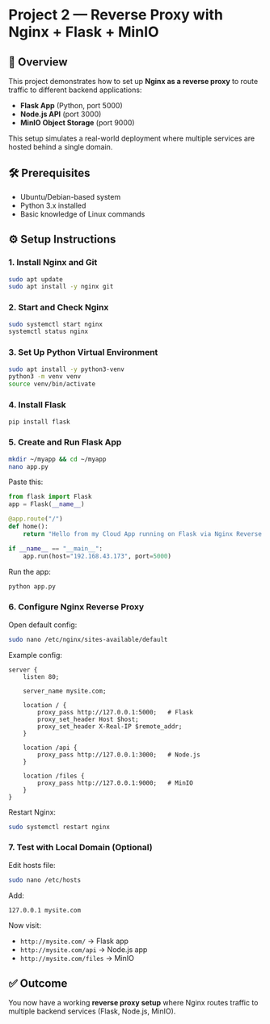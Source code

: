 # Project 2 — Reverse Proxy with Nginx + Flask + MinIO

## 📌 Overview
This project demonstrates how to set up **Nginx as a reverse proxy** to route traffic to different backend applications:  
- **Flask App** (Python, port 5000)  
- **Node.js API** (port 3000)  
- **MinIO Object Storage** (port 9000)  

This setup simulates a real-world deployment where multiple services are hosted behind a single domain.

## 🛠️ Prerequisites
- Ubuntu/Debian-based system  
- Python 3.x installed  
- Basic knowledge of Linux commands  

## ⚙️ Setup Instructions

### 1. Install Nginx and Git
```bash
sudo apt update
sudo apt install -y nginx git
```

### 2. Start and Check Nginx
```bash
sudo systemctl start nginx
systemctl status nginx
```

### 3. Set Up Python Virtual Environment
```bash
sudo apt install -y python3-venv
python3 -m venv venv
source venv/bin/activate
```

### 4. Install Flask
```bash
pip install flask
```

### 5. Create and Run Flask App
```bash
mkdir ~/myapp && cd ~/myapp
nano app.py
```
Paste this:
```python
from flask import Flask
app = Flask(__name__)

@app.route("/")
def home():
    return "Hello from my Cloud App running on Flask via Nginx Reverse Proxy!"

if __name__ == "__main__":
    app.run(host="192.168.43.173", port=5000)
```
Run the app:
```bash
python app.py
```

### 6. Configure Nginx Reverse Proxy
Open default config:
```bash
sudo nano /etc/nginx/sites-available/default
```
Example config:
```nginx
server {
    listen 80;

    server_name mysite.com;

    location / {
        proxy_pass http://127.0.0.1:5000;   # Flask
        proxy_set_header Host $host;
        proxy_set_header X-Real-IP $remote_addr;
    }

    location /api {
        proxy_pass http://127.0.0.1:3000;   # Node.js
    }

    location /files {
        proxy_pass http://127.0.0.1:9000;   # MinIO
    }
}
```
Restart Nginx:
```bash
sudo systemctl restart nginx
```

### 7. Test with Local Domain (Optional)
Edit hosts file:
```bash
sudo nano /etc/hosts
```
Add:
```
127.0.0.1 mysite.com
```
Now visit:
- `http://mysite.com/` → Flask app  
- `http://mysite.com/api` → Node.js app  
- `http://mysite.com/files` → MinIO  

## ✅ Outcome
You now have a working **reverse proxy setup** where Nginx routes traffic to multiple backend services (Flask, Node.js, MinIO).

